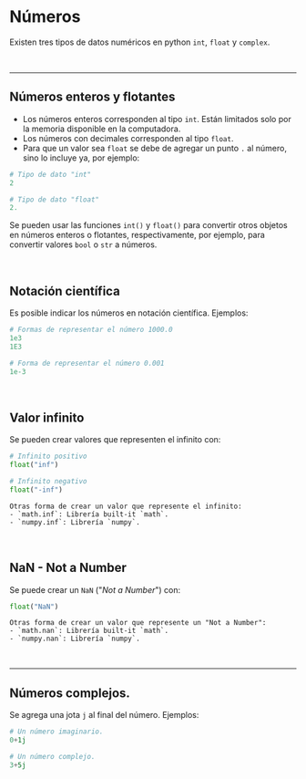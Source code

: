 # Números

Existen tres tipos de datos numéricos en python `int`, `float` y `complex`. 

<br/>

---
## Números enteros y flotantes

- Los números enteros corresponden al tipo `int`. Están limitados solo por la memoria disponible en la computadora.
- Los números con decimales corresponden al tipo `float`.
- Para que un valor sea `float` se debe de agregar un punto `.` al número, sino lo incluye ya, por ejemplo:
```python
# Tipo de dato "int"
2

# Tipo de dato "float"
2.
```

Se pueden usar las funciones `int()` y `float()` para convertir otros objetos en números enteros o flotantes, respectivamente, por ejemplo, para convertir valores `bool` o `str` a números.

<br/>

## Notación científica

Es posible indicar los números en notación científica. Ejemplos:

```python
# Formas de representar el número 1000.0
1e3
1E3 

# Forma de representar el número 0.001
1e-3
```

<br/>

## Valor infinito

Se pueden crear valores que representen el infinito con:

```python
# Infinito positivo
float("inf")

# Infinito negativo
float("-inf")
```

```{note}
Otras forma de crear un valor que represente el infinito:
- `math.inf`: Librería built-it `math`.
- `numpy.inf`: Librería `numpy`.
```

<br/>

## NaN - Not a Number

Se puede crear un `NaN` ("_Not a Number_") con:
```python
float("NaN")
```

```{note}
Otras forma de crear un valor que represente un "Not a Number":
- `math.nan`: Librería built-it `math`.
- `numpy.nan`: Librería `numpy`.
```

<br/>

---
## Números complejos. 

Se agrega una jota `j` al final del número. Ejemplos:
```python
# Un número imaginario.
0+1j 

# Un número complejo.
3+5j
```